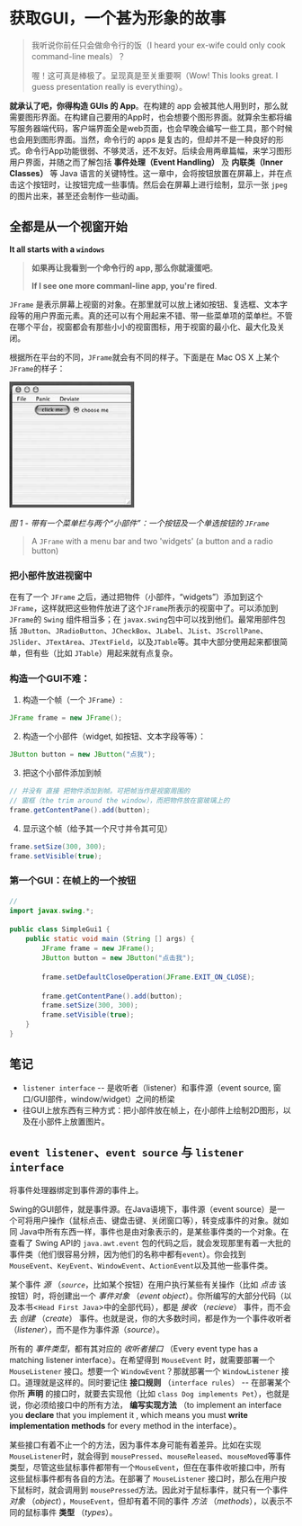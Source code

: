 # 获取GUI，一个甚为形象的故事

> 我听说你前任只会做命令行的饭（I heard your ex-wife could only cook command-line meals）？
>
> 喔！这可真是棒极了。呈现真是至关重要啊（Wow! This looks great. I guess presentation really is everything）。

**就承认了吧，你得构造 GUIs 的 App**。在构建的 app 会被其他人用到时，那么就需要图形界面。在构建自己要用的App时，也会想要个图形界面。就算余生都将编写服务器端代码，客户端界面全是web页面，也会早晚会编写一些工具，那个时候也会用到图形界面。当然，命令行的 apps 是复古的，但却并不是一种良好的形式。命令行App功能很弱、不够灵活，还不友好。后续会用两章篇幅，来学习图形用户界面，并随之而了解包括 **事件处理（Event Handling）** 及 **内联类（Inner Classes）** 等 Java 语言的关键特性。这一章中，会将按钮放置在屏幕上，并在点击这个按钮时，让按钮完成一些事情。然后会在屏幕上进行绘制，显示一张 `jpeg` 的图片出来，甚至还会制作一些动画。


## 全都是从一个视窗开始

**It all starts with a `windows`**


> **如果再让我看到一个命令行的 app, 那么你就滚蛋吧**。
>
> **If I see one more commanl-line app, you're fired**.

`JFrame` 是表示屏幕上视窗的对象。在那里就可以放上诸如按钮、复选框、文本字段等的用户界面元素。真的还可以有个用起来不错、带一些菜单项的菜单栏。不管在哪个平台，视窗都会有那些小小的视窗图标，用于视窗的最小化、最大化及关闭。

根据所在平台的不同，`JFrame`就会有不同的样子。下面是在 Mac OS X 上某个 `JFrame`的样子：

![带有一个菜单栏与两个“小部件”：一个按钮及一个单选按钮的 `JFrame`](images/Ch12_01.png)


*图 1 - 带有一个菜单栏与两个“小部件”：一个按钮及一个单选按钮的 `JFrame`*

> A `JFrame` with a menu bar and two 'widgets' (a button and a radio button)

### 把小部件放进视窗中

在有了一个 `JFrame` 之后，通过把物件（小部件，“widgets”）添加到这个 `JFrame`，这样就把这些物件放进了这个`JFrame`所表示的视窗中了。可以添加到`JFrame`的 `Swing` 组件相当多；在 `javax.swing`包中可以找到他们。最常用部件包括 `JButton`、`JRadioButton`、`JCheckBox`、`JLabel`、`JList`、`JScrollPane`、`JSlider`、`JTextArea`、`JTextField`，以及`JTable`等。其中大部分使用起来都很简单，但有些（比如 `JTable`）用起来就有点复杂。


### 构造一个GUI不难：

1) 构造一个帧（一个 `JFrame`）:


```java
JFrame frame = new JFrame();
```

2) 构造一个小部件（widget, 如按钮、文本字段等等）：

```java
JButton button = new JButton("点我");
```

3) 把这个小部件添加到帧

```java
// 并没有 直接 把物件添加到帧。可把帧当作是视窗周围的
// 窗框（the trim around the window），而把物件放在窗玻璃上的
frame.getContentPane().add(button);
```

4) 显示这个帧（给予其一个尺寸并令其可见）

```java
frame.setSize(300, 300);
frame.setVisible(true);
```

### 第一个GUI：在帧上的一个按钮


```java
// 
import javax.swing.*;

public class SimpleGui1 {
    public static void main (String [] args) {
        JFrame frame = new JFrame();
        JButton button = new JButton("点击我");

        frame.setDefaultCloseOperation(JFrame.EXIT_ON_CLOSE);

        frame.getContentPane().add(button);
        frame.setSize(300, 300);
        frame.setVisible(true);
    }
}
```


## 笔记

* `listener interface` -- 是收听者（listener）和事件源（event source, 窗口/GUI部件，window/widget）之间的桥梁
* 往GUI上放东西有三种方式：把小部件放在帧上，在小部件上绘制2D图形，以及在小部件上放置图片。

## `event listener`、`event source` 与 `listener interface`

将事件处理器绑定到事件源的事件上。

Swing的GUI部件，就是事件源。在Java语境下，事件源（event source）是一个可将用户操作（鼠标点击、键盘击键、关闭窗口等），转变成事件的对象。就如同 Java中所有东西一样，事件也是由对象表示的，是某些事件类的一个对象。在查看了 Swing API的 `java.awt.event` 包的代码之后，就会发现那里有着一大批的事件类（他们很容易分辨，因为他们的名称中都有`event`）。你会找到 `MouseEvent`、`KeyEvent`、`WindowEvent`、`ActionEvent`以及其他一些事件类。

某个事件 _源_ （_`source`_，比如某个按钮）在用户执行某些有关操作（比如 _点击_  该按钮）时，将创建出一个 _事件对象_ （_event object_）。你所编写的大部分代码（以及本书<`Head First Java`>中的全部代码），都是 _接收_ （_recieve_） 事件，而不会去 _创建_ （_create_） 事件。也就是说，你的大多数时间，都是作为一个事件收听者（_listener_），而不是作为事件源（_source_）。

所有的 _事件类型_，都有其对应的 _收听者接口_ （Every event type has a matching listener interface）。在希望得到 `MouseEvent` 时，就需要部署一个 `MouseListener` 接口。想要一个 `WindowEvent`？那就部署一个 `WindowListener` 接口。道理就是这样的。同时要记住 __接口规则__ （`interface rules`） -- 在部署某个你所 __声明__ 的接口时，就要去实现他（比如 `class Dog implements Pet`），也就是说，你必须给接口中的所有方法， __编写实现方法__ （to implement an interface you __declare__ that you implement it <class Dod implement Pet>, which means you must __write implementation methods__ for every method in the interface）。

某些接口有着不止一个的方法，因为事件本身可能有着差异。比如在实现 `MouseListener`时，就会得到 `mousePressed`、`mouseReleased`、`mouseMoved`等事件类型，尽管这些鼠标事件都带有一个`MouseEvent`，但在在事件收听接口中，所有这些鼠标事件都有各自的方法。在部署了 `MouseListener` 接口时，那么在用户按下鼠标时，就会调用到 `mousePressed`方法。因此对于鼠标事件，就只有一个事件 _对象_ （_object_），`MouseEvent`，但却有着不同的事件 _方法_ （_methods_），以表示不同的鼠标事件 __类型__ （_types_）。
